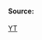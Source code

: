 #### Source:
[YT](https://www.youtube.com/watch?v=B5i-IAuYO6g&list=PLXj4XH7LcRfDrdQuJTHIPmKMpa7eYVaPm&index=67)